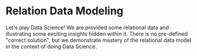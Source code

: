 # Relation Data Modeling
Let's play Data Science! We are provided some relational data and illustrating some exciting insights hidden within it. There is no pre-defined "correct solution", but we demonstrate mastery of the relational data model in the context of doing Data Science.


